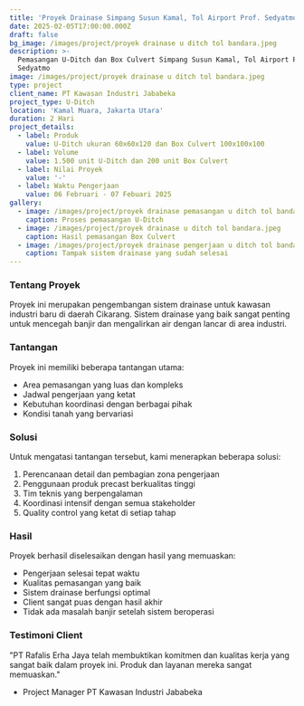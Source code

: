 ```yaml
---
title: 'Proyek Drainase Simpang Susun Kamal, Tol Airport Prof. Sedyatmo'
date: 2025-02-05T17:00:00.000Z
draft: false
bg_image: /images/project/proyek drainase u ditch tol bandara.jpeg
description: >-
  Pemasangan U-Ditch dan Box Culvert Simpang Susun Kamal, Tol Airport Prof.
  Sedyatmo
image: /images/project/proyek drainase u ditch tol bandara.jpeg
type: project
client_name: PT Kawasan Industri Jababeka
project_type: U-Ditch
location: 'Kamal Muara, Jakarta Utara'
duration: 2 Hari
project_details:
  - label: Produk
    value: U-Ditch ukuran 60x60x120 dan Box Culvert 100x100x100
  - label: Volume
    value: 1.500 unit U-Ditch dan 200 unit Box Culvert
  - label: Nilai Proyek
    value: '-'
  - label: Waktu Pengerjaan
    value: 06 Februari - 07 Febuari 2025
gallery:
  - image: /images/project/proyek drainase pemasangan u ditch tol bandara.jpeg
    caption: Proses pemasangan U-Ditch
  - image: /images/project/proyek drainase u ditch tol bandara.jpeg
    caption: Hasil pemasangan Box Culvert
  - image: /images/project/proyek drainase pengerjaan u ditch tol bandara.jpeg
    caption: Tampak sistem drainase yang sudah selesai
---
```


### Tentang Proyek

Proyek ini merupakan pengembangan sistem drainase untuk kawasan industri baru di daerah Cikarang. Sistem drainase yang baik sangat penting untuk mencegah banjir dan mengalirkan air dengan lancar di area industri.

### Tantangan

Proyek ini memiliki beberapa tantangan utama:

* Area pemasangan yang luas dan kompleks
* Jadwal pengerjaan yang ketat
* Kebutuhan koordinasi dengan berbagai pihak
* Kondisi tanah yang bervariasi

### Solusi

Untuk mengatasi tantangan tersebut, kami menerapkan beberapa solusi:

1. Perencanaan detail dan pembagian zona pengerjaan
2. Penggunaan produk precast berkualitas tinggi
3. Tim teknis yang berpengalaman
4. Koordinasi intensif dengan semua stakeholder
5. Quality control yang ketat di setiap tahap

### Hasil

Proyek berhasil diselesaikan dengan hasil yang memuaskan:

* Pengerjaan selesai tepat waktu
* Kualitas pemasangan yang baik
* Sistem drainase berfungsi optimal
* Client sangat puas dengan hasil akhir
* Tidak ada masalah banjir setelah sistem beroperasi

### Testimoni Client

"PT Rafalis Erha Jaya telah membuktikan komitmen dan kualitas kerja yang sangat baik dalam proyek ini. Produk dan layanan mereka sangat memuaskan."

* Project Manager PT Kawasan Industri Jababeka
